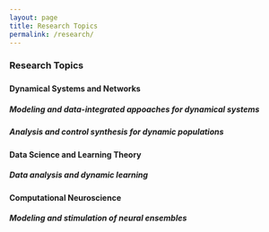 ```yaml
---
layout: page
title: Research Topics
permalink: /research/
---
```

<!--<center>
<figure>
<img width="600" height="450" src="https://github.com/vigsnar/vigsnar.github.io/raw/master/_figures/AML_photo_ps.jpg">
 </figure></center>-->

<!--The focus of my current research is on the areas of dynamical systems and networks, data science and learning theory, and computational neuroscience.-->
<!--My past and current projects revolve around problems that emerge in the context of dynamical systems and the data generated by them. -->
<!--I am interested in modeling and learning dynamical mechanisms from data, analyzing and controlling the behavior of dynamic populations, and deploying the techniques developed to emerging physical, biological, and medical applications. -->
<!--In my research, I strive to address such problems by developing theoretical and algorithmic frameworks that are reliable, tractable, and secure. In addition, I am also interested in developing mathematically-grounded computational and learning tools that are efficient, interpretable, and scalable. -->
<!--Our interests lead to an interdisciplinary research program across boundaries of science and engineering.My past and current research efforts are concerned with problems emerging in the context of networked dynamical systems and the data generated by them. I am particularly interested in tackling commonly encountered and critical tasks, e.g., analysis, learning, and control design, that arise in the context of large-scale dynamical systems and complex networks in emerging applications across engineering, physical, and biological domains. Specific goals 1. Theory and algorithmic frameworks: reliable, tractable, and secure 2. Computational and learning tools: efficient, interpretable, and scalable-->

<h3>Research Topics<h3>
<h4>Dynamical Systems and Networks</h4>
<h5>Modeling and data-integrated appoaches for dynamical systems</h5>
<h5>Analysis and control synthesis for dynamic populations</h5>
<h4>Data Science and Learning Theory</h4>
<h5>Data analysis and dynamic learning</h5>
<h4>Computational Neuroscience</h4>
<h5>Modeling and stimulation of neural ensembles</h5>
